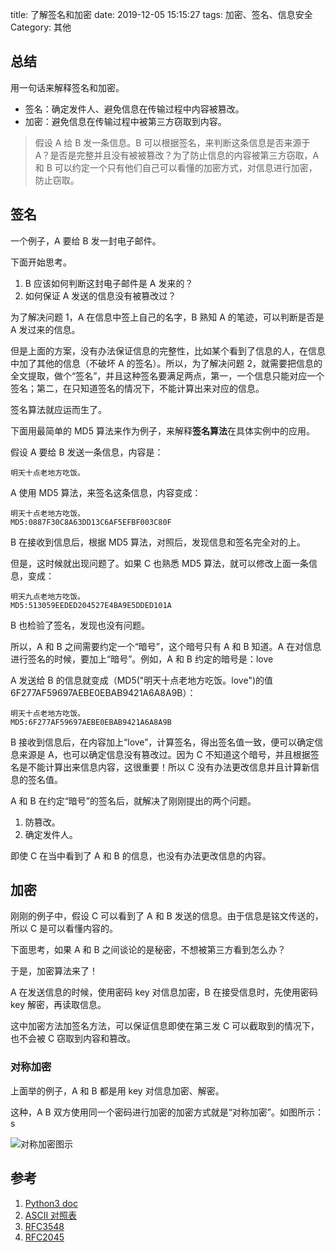 title: 了解签名和加密
date: 2019-12-05 15:15:27
tags: 加密、签名、信息安全
Category: 其他

## 总结

用一句话来解释签名和加密。

* 签名：确定发件人、避免信息在传输过程中内容被篡改。
* 加密：避免信息在传输过程中被第三方窃取到内容。

> 假设 A 给 B 发一条信息。B 可以根据签名，来判断这条信息是否来源于 A？是否是完整并且没有被被篡改？为了防止信息的内容被第三方窃取，A 和 B 可以约定一个只有他们自己可以看懂的加密方式，对信息进行加密，防止窃取。

## 签名

一个例子，A 要给 B 发一封电子邮件。

下面开始思考。

1. B 应该如何判断这封电子邮件是 A 发来的？
2. 如何保证 A 发送的信息没有被篡改过？

为了解决问题 1，A 在信息中签上自己的名字，B 熟知 A 的笔迹，可以判断是否是 A 发过来的信息。

但是上面的方案，没有办法保证信息的完整性，比如某个看到了信息的人，在信息中加了其他的信息（不破坏 A 的签名）。所以，为了解决问题 2，就需要把信息的全文提取，做个“签名”，并且这种签名要满足两点，第一，一个信息只能对应一个签名；第二，在只知道签名的情况下，不能计算出来对应的信息。

签名算法就应运而生了。

下面用最简单的 MD5 算法来作为例子，来解释**签名算法**在具体实例中的应用。

假设 A 要给 B 发送一条信息，内容是：

    明天十点老地方吃饭。

A 使用 MD5 算法，来签名这条信息，内容变成：

    明天十点老地方吃饭。
    MD5:0887F30C8A63DD13C6AF5EFBF003C80F

B 在接收到信息后，根据 MD5 算法，对照后，发现信息和签名完全对的上。

但是，这时候就出现问题了。如果 C 也熟悉 MD5 算法，就可以修改上面一条信息，变成：

    明天九点老地方吃饭。
    MD5:513059EEDED204527E4BA9E5DDED101A

B 也检验了签名，发现也没有问题。

所以，A 和 B 之间需要约定一个“暗号”，这个暗号只有 A 和 B 知道。A 在对信息进行签名的时候，要加上“暗号”。例如，A 和 B 约定的暗号是：love

A 发送给 B 的信息就变成（MD5("明天十点老地方吃饭。love")的值6F277AF59697AEBE0EBAB9421A6A8A9B）：

    明天十点老地方吃饭。
    MD5:6F277AF59697AEBE0EBAB9421A6A8A9B

B 接收到信息后，在内容加上“love”，计算签名，得出签名值一致，便可以确定信息来源是 A，也可以确定信息没有篡改过。因为 C 不知道这个暗号，并且根据签名是不能计算出来信息内容，这很重要！所以 C 没有办法更改信息并且计算新信息的签名值。

A 和 B 在约定“暗号”的签名后，就解决了刚刚提出的两个问题。

1. 防篡改。
2. 确定发件人。

即使 C 在当中看到了 A 和 B 的信息，也没有办法更改信息的内容。

## 加密

刚刚的例子中，假设 C 可以看到了 A 和 B 发送的信息。由于信息是铭文传送的，所以 C 是可以看懂内容的。

下面思考，如果 A 和 B 之间谈论的是秘密，不想被第三方看到怎么办？

于是，加密算法来了！

A 在发送信息的时候，使用密码 key 对信息加密，B 在接受信息时，先使用密码 key 解密，再读取信息。

这中加密方法加签名方法，可以保证信息即使在第三发 C 可以截取到的情况下，也不会被 C 窃取到内容和篡改。

### 对称加密

上面举的例子，A 和 B 都是用 key 对信息加密、解密。

这种，A B 双方使用同一个密码进行加密的加密方式就是“对称加密”。如图所示：s

![对称加密图示](/images/对称加密图示.png)

## 参考

1. [Python3 doc](https://docs.python.org/3/library/base64.html)
2. [ASCII 对照表](http://ascii.911cha.com/)
3. [RFC3548](https://tools.ietf.org/html/rfc3548#page-4)
4. [RFC2045](https://tools.ietf.org/html/rfc2045#page-24)

